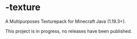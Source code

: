 # -texture
A Multipurposes Texturepack for Minecraft Java (1.19.3+).

This project is in progress, no releases have been published.
